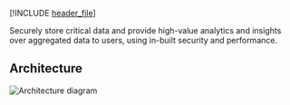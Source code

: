 


[!INCLUDE [header_file](../../../includes/sol-idea-header.yml)]

Securely store critical data and provide high-value analytics and insights over aggregated data to users, using in-built security and performance.

## Architecture

![Architecture diagram](../media/finance-management-apps-using-azure-database-for-postgresql.svg)
